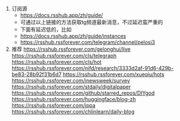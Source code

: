 1. 订阅源
    - https://docs.rsshub.app/zh/guide/
    - 可通过以上链接的方法获取tg频道最新消息，不过延迟蛮严重的
    - 下面有延迟低的，比如
    - https://docs.rsshub.app/zh/guide/instances
    - https://rsshub.rssforever.com/telegram/channel/pelosi3
2. 推荐
https://rsshub.rssforever.com/gelonghui/live
https://rsshub.rssforever.com/cls/telegraph
https://rsshub.rssforever.com/cls/hot
https://rsshub.rssforever.com/nifd/research/3333d2af-91d6-429b-be83-28b92f31b6d7
https://rsshub.rssforever.com/xueqiu/hots
https://rsshub.rssforever.com/inewsweek/survey
https://rsshub.rssforever.com/stdaily/digitalpaper
https://rsshub.rssforever.com/github/starred_repos/DIYgod
https://rsshub.rssforever.com/huggingface/blog-zh
https://rsshub.rssforever.com/ippa
https://rsshub.rssforever.com/chlinlearn/daily-blog